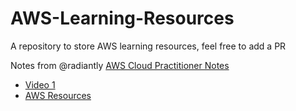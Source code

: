 # AWS-Learning-Resources
A repository to store AWS learning resources, feel free to add a PR 

Notes from @radiantly [AWS Cloud Practitioner Notes](https://www.notion.so/AWS-Cloud-Practitioner-notes-9a64970c93a345afbe04c2ba0eb2069b)

- [Video 1](https://www.youtube.com/watch?v=XjPUyGKRjZs)
- [AWS Resources](https://aws.amazon.com/certification/certification-prep/?ch=tile&tile=prepare)
